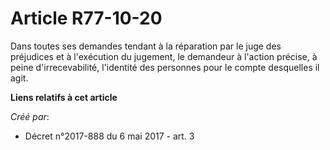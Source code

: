 # Article R77-10-20

Dans toutes ses demandes tendant à la réparation par le juge des préjudices et à l'exécution du jugement, le demandeur à
l'action précise, à peine d'irrecevabilité, l'identité des personnes pour le compte desquelles il agit.

**Liens relatifs à cet article**

_Créé par_:

  - Décret n°2017-888 du 6 mai 2017 - art. 3
